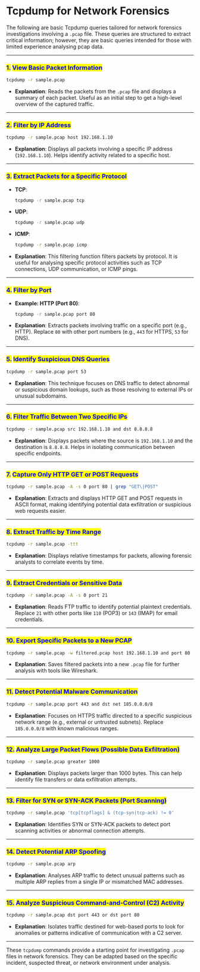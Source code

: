 # Tcpdump for Network Forensics

The following are basic Tcpdump queries tailored for network forensics investigations involving a `.pcap` file. These queries are structured to extract critical information; however, they are basic queries intended for those with limited experience analysing pcap data.

***

### <mark style="color:blue;">1.</mark> <mark style="color:blue;"></mark><mark style="color:blue;">**View Basic Packet Information**</mark>

```bash
tcpdump -r sample.pcap
```

* **Explanation**: Reads the packets from the `.pcap` file and displays a summary of each packet. Useful as an initial step to get a high-level overview of the captured traffic.

***

### <mark style="color:blue;">2.</mark> <mark style="color:blue;"></mark><mark style="color:blue;">**Filter by IP Address**</mark>

```bash
tcpdump -r sample.pcap host 192.168.1.10
```

* **Explanation**: Displays all packets involving a specific IP address (`192.168.1.10`). Helps identify activity related to a specific host.

***

### <mark style="color:blue;">3.</mark> <mark style="color:blue;"></mark><mark style="color:blue;">**Extract Packets for a Specific Protocol**</mark>

*   **TCP**:

    ```bash
    tcpdump -r sample.pcap tcp
    ```
*   **UDP**:

    ```bash
    tcpdump -r sample.pcap udp
    ```
*   **ICMP**:

    ```bash
    tcpdump -r sample.pcap icmp
    ```
* **Explanation**: This filtering function filters packets by protocol. It is useful for analysing specific protocol activities such as TCP connections, UDP communication, or ICMP pings.

***

### <mark style="color:blue;">4.</mark> <mark style="color:blue;"></mark><mark style="color:blue;">**Filter by Port**</mark>

*   **Example: HTTP (Port 80)**:

    ```bash
    tcpdump -r sample.pcap port 80
    ```
* **Explanation**: Extracts packets involving traffic on a specific port (e.g., HTTP). Replace `80` with other port numbers (e.g., `443` for HTTPS, `53` for DNS).

***

### <mark style="color:blue;">5.</mark> <mark style="color:blue;"></mark><mark style="color:blue;">**Identify Suspicious DNS Queries**</mark>

```bash
tcpdump -r sample.pcap port 53
```

* **Explanation**: This technique focuses on DNS traffic to detect abnormal or suspicious domain lookups, such as those resolving to external IPs or unusual subdomains.

***

### <mark style="color:blue;">6.</mark> <mark style="color:blue;"></mark><mark style="color:blue;">**Filter Traffic Between Two Specific IPs**</mark>

```bash
tcpdump -r sample.pcap src 192.168.1.10 and dst 8.8.8.8
```

* **Explanation**: Displays packets where the source is `192.168.1.10` and the destination is `8.8.8.8`. Helps in isolating communication between specific endpoints.

***

### <mark style="color:blue;">7.</mark> <mark style="color:blue;"></mark><mark style="color:blue;">**Capture Only HTTP GET or POST Requests**</mark>

```bash
tcpdump -r sample.pcap -A -s 0 port 80 | grep "GET\|POST"
```

* **Explanation**: Extracts and displays HTTP GET and POST requests in ASCII format, making identifying potential data exfiltration or suspicious web requests easier.

***

### <mark style="color:blue;">8.</mark> <mark style="color:blue;"></mark><mark style="color:blue;">**Extract Traffic by Time Range**</mark>

```bash
tcpdump -r sample.pcap -ttt
```

* **Explanation**: Displays relative timestamps for packets, allowing forensic analysts to correlate events by time.

***

### <mark style="color:blue;">9.</mark> <mark style="color:blue;"></mark><mark style="color:blue;">**Extract Credentials or Sensitive Data**</mark>

```bash
tcpdump -r sample.pcap -A -s 0 port 21
```

* **Explanation**: Reads FTP traffic to identify potential plaintext credentials. Replace `21` with other ports like `110` (POP3) or `143` (IMAP) for email credentials.

***

### <mark style="color:blue;">10.</mark> <mark style="color:blue;"></mark><mark style="color:blue;">**Export Specific Packets to a New PCAP**</mark>

```bash
tcpdump -r sample.pcap -w filtered.pcap host 192.168.1.10 and port 80
```

* **Explanation**: Saves filtered packets into a new `.pcap` file for further analysis with tools like Wireshark.

***

### <mark style="color:blue;">11.</mark> <mark style="color:blue;"></mark><mark style="color:blue;">**Detect Potential Malware Communication**</mark>

```bash
tcpdump -r sample.pcap port 443 and dst net 185.0.0.0/8
```

* **Explanation**: Focuses on HTTPS traffic directed to a specific suspicious network range (e.g., external or untrusted subnets). Replace `185.0.0.0/8` with known malicious ranges.

***

### <mark style="color:blue;">12.</mark> <mark style="color:blue;"></mark><mark style="color:blue;">**Analyze Large Packet Flows (Possible Data Exfiltration)**</mark>

```bash
tcpdump -r sample.pcap greater 1000
```

* **Explanation**: Displays packets larger than 1000 bytes. This can help identify file transfers or data exfiltration attempts.

***

### <mark style="color:blue;">13.</mark> <mark style="color:blue;"></mark><mark style="color:blue;">**Filter for SYN or SYN-ACK Packets (Port Scanning)**</mark>

```bash
tcpdump -r sample.pcap 'tcp[tcpflags] & (tcp-syn|tcp-ack) != 0'
```

* **Explanation**: Identifies SYN or SYN-ACK packets to detect port scanning activities or abnormal connection attempts.

***

### <mark style="color:blue;">14.</mark> <mark style="color:blue;"></mark><mark style="color:blue;">**Detect Potential ARP Spoofing**</mark>

```bash
tcpdump -r sample.pcap arp
```

* **Explanation**: Analyses ARP traffic to detect unusual patterns such as multiple ARP replies from a single IP or mismatched MAC addresses.

***

### <mark style="color:blue;">15.</mark> <mark style="color:blue;"></mark><mark style="color:blue;">**Analyze Suspicious Command-and-Control (C2) Activity**</mark>

```bash
tcpdump -r sample.pcap dst port 443 or dst port 80
```

* **Explanation**: Isolates traffic destined for web-based ports to look for anomalies or patterns indicative of communication with a C2 server.

***

These `tcpdump` commands provide a starting point for investigating `.pcap` files in network forensics. They can be adapted based on the specific incident, suspected threat, or network environment under analysis.
